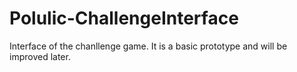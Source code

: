 # Polulic-ChallengeInterface
Interface of the chanllenge game.
It is a basic prototype and will be improved later.
